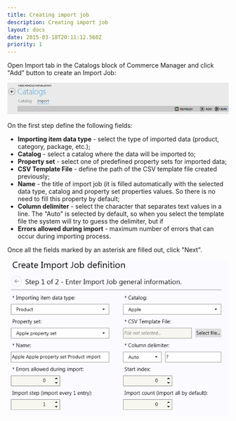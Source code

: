 ```yaml
---
title: Creating import job
description: Creating import job
layout: docs
date: 2015-03-18T20:11:12.560Z
priority: 1
---
```

Open Import tab in the Catalogs block of Commerce Manager and click "Add" button to create an Import Job:

<img src="../../../../assets/images/docs/012-add-button.PNG" />

On the first step define the following fields:

* **Importing item data type** - select the type of imported data (product, category, package, etc.);
* **Catalog** - select a catalog where the data will be imported to;
* **Property set** - select one of predefined property sets for imported data;
* **CSV Template File** - define the path of the CSV template file created previously;
* **Name** - the title of import job (it is filled automatically with the selected data type, catalog and property set properties values. So there is no need to fill this property by default;
* **Column delimiter** - select the character that separates text values in a line. The "Auto" is selected by default, so when you select the template file the system will try to guess the delimiter, but if 
* **Errors allowed during import** - maximum number of errors that can occur during importing process.

Once all the fields marked by an asterisk are filled out, click "Next".

<img src="../../../../assets/images/docs/image2013-10-24 10_52_31.png" />